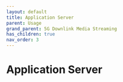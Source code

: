 ```yaml
---
layout: default
title: Application Server
parent: Usage
grand_parent: 5G Downlink Media Streaming
has_children: true
nav_order: 3
---
```


# Application Server
